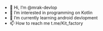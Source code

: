 - 👋 Hi, I’m @mrak-devlop
- 👀 I’m interested in programming on Kotlin
- 🌱 I’m currently learning android devlopment
- 📫 How to reach me t.me/Kit_factory

<!---
mrak-devlop/mrak-devlop is a ✨ special ✨ repository because its `README.md` (this file) appears on your GitHub profile.
You can click the Preview link to take a look at your changes.
--->

